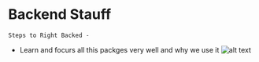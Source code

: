 # Backend Stauff
 ``` 
 Steps to Right Backed - 

 ```



- Learn and focurs all this packges very well and why we use it
![alt text](image.png)